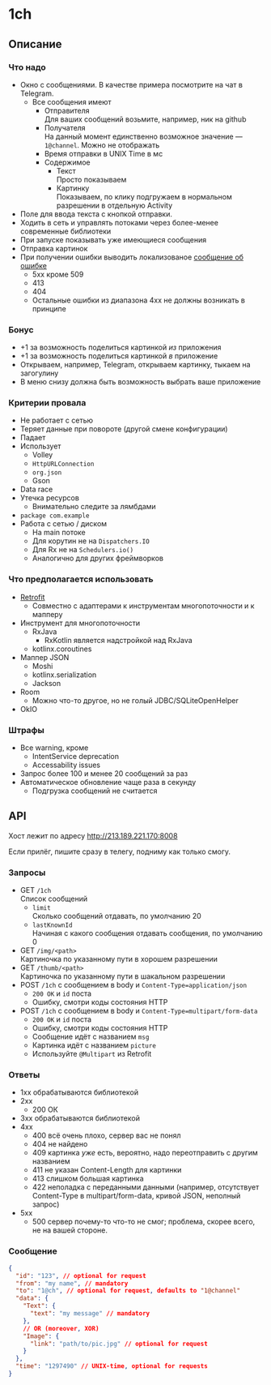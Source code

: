 # 1ch

## Описание

### Что надо

- Окно с сообщениями. В качестве примера посмотрите на чат в Telegram.
  - Все сообщения имеют
    - Отправителя <br/>
      Для ваших сообщений возьмите, например, ник на github
    - Получателя <br/> 
      На данный момент единственно возможное значение — `1@channel`. 
      Можно не отображать
    - Время отправки в UNIX Time в мс
    - Содержимое
      - Текст <br/> Просто показываем
      - Картинку <br/> Показываем, по клику подгружаем в нормальном разрешении
        в отдельную Activity
- Поле для ввода текста с кнопкой отправки.
- Ходить в сеть и управлять потоками через более-менее современные библиотеки
- При запуске показывать уже имеющиеся сообщения
- Отправка картинок
- При получении ошибки выводить локализованое [сообщение об ошибке](https://ru.wikipedia.org/wiki/%D0%A1%D0%BF%D0%B8%D1%81%D0%BE%D0%BA_%D0%BA%D0%BE%D0%B4%D0%BE%D0%B2_%D1%81%D0%BE%D1%81%D1%82%D0%BE%D1%8F%D0%BD%D0%B8%D1%8F_HTTP)
  - 5хх кроме 509
  - 413
  - 404
  - Остальные ошибки из диапазона 4хх не должны возникать в принципе

### Бонус

- +1 за возможность поделиться картинкой _из_ приложения
- +1 за возможность поделиться картинкой _в_ приложение
 - Открываем, например, Telegram, открываем картинку, тыкаем на загогулину
 - В меню снизу должна быть возможность выбрать ваше приложение

### Критерии провала

- Не работает с сетью
- Теряет данные при повороте (другой смене конфигурации)
- Падает
- Использует
  - Volley
  - `HttpURLConnection`
  - `org.json`
  - Gson
- Data race
- Утечка ресурсов
  - Внимательно следите за лямбдами
- `package com.example`
- Работа с сетью / диском 
  - На main потоке
  - Для корутин не на `Dispatchers.IO`
  - Для Rx не на `Schedulers.io()`
  - Аналогично для других фреймворков


### Что предполагается использовать

- [Retrofit](https://square.github.io/retrofit/)
  - Совместно с адаптерами к инструментам многопоточности и к мапперу
- Инструмент для многопоточности
  - RxJava
    - RxKotlin является надстройкой над RxJava
  - kotlinx.coroutines
- Маппер JSON
  - Moshi
  - kotlinx.serialization
  - Jackson
- Room
  - Можно что-то другое, но не голый JDBC/SQLiteOpenHelper
- OkIO

### Штрафы

- Все warning, кроме
  - IntentService deprecation
  - Accessability issues
- Запрос более 100 и менее 20 сообщений за раз
- Автоматическое обновление чаще раза в секунду
  - Подгрузка сообщений не считается

## API

Хост лежит по адресу http://213.189.221.170:8008

Если прилёг, пишите сразу в телегу, подниму как только смогу.

### Запросы

- GET `/1ch` <br/>
  Список сообщений
  - `limit` <br/>
    Сколько сообщений отдавать, по умолчанию 20
  - `lastKnownId` <br/>
    Начиная с какого сообщения отдавать сообщения, по умолчанию 0
- GET `/img/<path>` <br/>
  Картиночка по указанному пути в хорошем разрешении
- GET `/thumb/<path>` <br/>
  Картиночка по указанному пути в шакальном разрешении
- POST `/1ch` с сообщением в body и `Content-Type=application/json`
    - `200 OK` и `id` поста
    - Ошибку, смотри коды состояния HTTP
- POST `/1ch` с сообщением в body и `Content-Type=multipart/form-data`
    - `200 OK` и `id` поста
    - Ошибку, смотри коды состояния HTTP
    - Сообщение идёт с названием `msg`
    - Картинка идёт с названием `picture`
    - Используйте `@Multipart` из Retrofit

### Ответы

- 1хх обрабатываются библиотекой
- 2хх 
  - 200 ОК
- 3хх обрабатываются библиотекой
- 4хх
  - 400 всё очень плохо, сервер вас не понял
  - 404 не найдено
  - 409 картинка _уже_ есть, вероятно, надо переотправить с другим названием
  - 411 не указан Content-Length для картинки
  - 413 слишком большая картинка
  - 422 неполадка с переданными данными (например, отсутствует Content-Type в multipart/form-data, кривой JSON, неполный запрос)
- 5хх
  - 500 сервер почему-то что-то не смог; проблема, скорее всего, не на вашей стороне.

### Сообщение

```json lines
{
  "id": "123", // optional for request
  "from": "my name", // mandatory
  "to": "1@ch", // optional for request, defaults to "1@channel"
  "data": {
    "Text": {
      "text": "my message" // mandatory
    },
    // OR (moreover, XOR)
    "Image": {
      "link": "path/to/pic.jpg" // optional for request
    }
  },
  "time": "1297490" // UNIX-time, optional for requests
}
```
